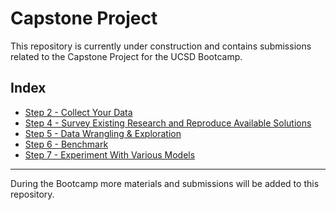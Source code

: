 # Capstone Project

This repository is currently under construction and contains submissions related to the Capstone Project for the UCSD Bootcamp.

## Index

- [Step 2 - Collect Your Data](./2-EDA)
- [Step 4 - Survey Existing Research and Reproduce Available Solutions](./4-Survey_Existing_Research)
- [Step 5 - Data Wrangling & Exploration](./5-Data_Wrangling)
- [Step 6 - Benchmark](./6-Benchmark_your_model)
- [Step 7 - Experiment With Various Models](./7-Experiment_with_various_Models)

---

During the Bootcamp more materials and submissions will be added to this repository.

